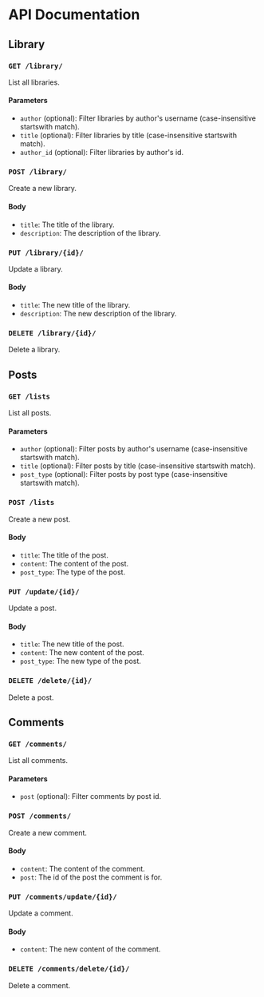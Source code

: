 # API Documentation

## Library

### `GET /library/`

List all libraries.

#### Parameters

- `author` (optional): Filter libraries by author's username (case-insensitive startswith match).
- `title` (optional): Filter libraries by title (case-insensitive startswith match).
- `author_id` (optional): Filter libraries by author's id.

### `POST /library/`

Create a new library.

#### Body

- `title`: The title of the library.
- `description`: The description of the library.

### `PUT /library/{id}/`

Update a library.

#### Body

- `title`: The new title of the library.
- `description`: The new description of the library.

### `DELETE /library/{id}/`

Delete a library.

## Posts

### `GET /lists`

List all posts.

#### Parameters

- `author` (optional): Filter posts by author's username (case-insensitive startswith match).
- `title` (optional): Filter posts by title (case-insensitive startswith match).
- `post_type` (optional): Filter posts by post type (case-insensitive startswith match).

### `POST /lists`

Create a new post.

#### Body

- `title`: The title of the post.
- `content`: The content of the post.
- `post_type`: The type of the post.

### `PUT /update/{id}/`

Update a post.

#### Body

- `title`: The new title of the post.
- `content`: The new content of the post.
- `post_type`: The new type of the post.

### `DELETE /delete/{id}/`

Delete a post.

## Comments

### `GET /comments/`

List all comments.

#### Parameters

- `post` (optional): Filter comments by post id.

### `POST /comments/`

Create a new comment.

#### Body

- `content`: The content of the comment.
- `post`: The id of the post the comment is for.

### `PUT /comments/update/{id}/`

Update a comment.

#### Body

- `content`: The new content of the comment.

### `DELETE /comments/delete/{id}/`

Delete a comment.